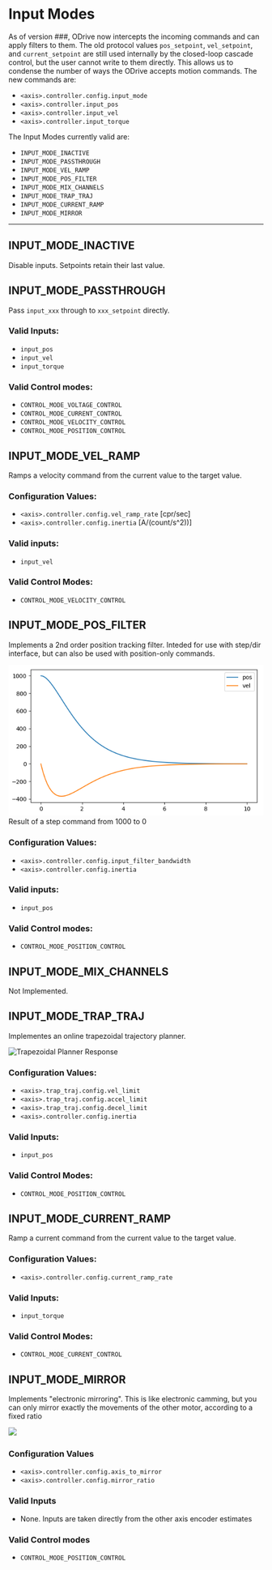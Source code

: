 # Input Modes
As of version ###, ODrive now intercepts the incoming commands and can apply filters to them.  The old protocol values `pos_setpoint`, `vel_setpoint`, and `current_setpoint` are still used internally by the closed-loop cascade control, but the user cannot write to them directly.  This allows us to condense the number of ways the ODrive accepts motion commands.  The new commands are:

* `<axis>.controller.config.input_mode`
* `<axis>.controller.input_pos`
* `<axis>.controller.input_vel`
* `<axis>.controller.input_torque`

The Input Modes currently valid are:
* `INPUT_MODE_INACTIVE`
* `INPUT_MODE_PASSTHROUGH`
* `INPUT_MODE_VEL_RAMP`
* `INPUT_MODE_POS_FILTER`
* `INPUT_MODE_MIX_CHANNELS`
* `INPUT_MODE_TRAP_TRAJ`
* `INPUT_MODE_CURRENT_RAMP`
* `INPUT_MODE_MIRROR`

---

## INPUT_MODE_INACTIVE
Disable inputs.  Setpoints retain their last value.

## INPUT_MODE_PASSTHROUGH
Pass `input_xxx` through to `xxx_setpoint` directly.

### Valid Inputs:
* `input_pos`
* `input_vel`
* `input_torque`

### Valid Control modes:
* `CONTROL_MODE_VOLTAGE_CONTROL`
* `CONTROL_MODE_CURRENT_CONTROL`
* `CONTROL_MODE_VELOCITY_CONTROL`
* `CONTROL_MODE_POSITION_CONTROL`

## INPUT_MODE_VEL_RAMP
Ramps a velocity command from the current value to the target value.

### Configuration Values:
* `<axis>.controller.config.vel_ramp_rate` [cpr/sec]
* `<axis>.controller.config.inertia` [A/(count/s^2))]

### Valid inputs:
* `input_vel`

### Valid Control Modes:
* `CONTROL_MODE_VELOCITY_CONTROL`

## INPUT_MODE_POS_FILTER
Implements a 2nd order position tracking filter.  Inteded for use with step/dir interface, but can also be used with position-only commands.

![POS Filter Response](secondOrderResponse.png)
Result of a step command from 1000 to 0

### Configuration Values:
* `<axis>.controller.config.input_filter_bandwidth`
* `<axis>.controller.config.inertia`

### Valid inputs:
* `input_pos`

### Valid Control modes:
* `CONTROL_MODE_POSITION_CONTROL`

## INPUT_MODE_MIX_CHANNELS
Not Implemented.


## INPUT_MODE_TRAP_TRAJ
Implementes an online trapezoidal trajectory planner.

![Trapezoidal Planner Response](TrapTrajPosVel.png)

### Configuration Values:
* `<axis>.trap_traj.config.vel_limit`
* `<axis>.trap_traj.config.accel_limit`
* `<axis>.trap_traj.config.decel_limit`
* `<axis>.controller.config.inertia`

### Valid Inputs:
* `input_pos`

### Valid Control Modes:
* `CONTROL_MODE_POSITION_CONTROL`

## INPUT_MODE_CURRENT_RAMP
Ramp a current command from the current value to the target value.

### Configuration Values:
* `<axis>.controller.config.current_ramp_rate`

### Valid Inputs:
* `input_torque`

### Valid Control Modes:
* `CONTROL_MODE_CURRENT_CONTROL`

## INPUT_MODE_MIRROR
Implements "electronic mirroring".  This is like electronic camming, but you can only mirror exactly the movements of the other motor, according to a fixed ratio

[![](http://img.youtube.com/vi/D4_vBtyVVzM/0.jpg)](http://www.youtube.com/watch?v=D4_vBtyVVzM "Example Mirroring Video")

### Configuration Values
* `<axis>.controller.config.axis_to_mirror`
* `<axis>.controller.config.mirror_ratio`

### Valid Inputs
* None.  Inputs are taken directly from the other axis encoder estimates

### Valid Control modes
* `CONTROL_MODE_POSITION_CONTROL`
